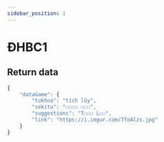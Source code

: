 ```yaml
---
sidebar_position: 1
---
```


# ĐHBC1

## Return data

```jsx title="https://mzkapi.me/game/dhbcv1"
{
    "dataGame": {
        "tukhoa": "tích lũy",
        "sokitu": "☐☐☐☐ ☐☐☐",
        "suggestions": "T☐☐☐ L☐☐",
        "link": "https://i.imgur.com/7foAlzs.jpg"
    }
}
```